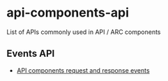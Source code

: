# api-components-api
List of APIs commonly used in API / ARC components

## Events API

- [API components request and response events](docs/api-request-and-response.md)

